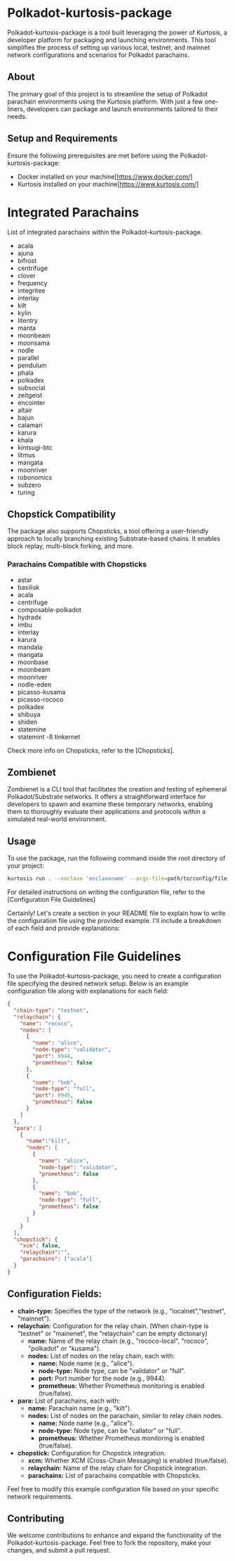 # Polkadot-kurtosis-package

Polkadot-kurtosis-package is a tool built leveraging the power of Kurtosis, a developer platform for packaging and launching environments. This tool simplifies the process of setting up various local, testnet, and mainnet network configurations and scenarios for Polkadot parachains.

## About

The primary goal of this project is to streamline the setup of Polkadot parachain environments using the Kurtosis platform. With just a few one-liners, developers can package and launch environments tailored to their needs.

## Setup and Requirements

Ensure the following prerequisites are met before using the Polkadot-kurtosis-package:
- Docker installed on your machine[https://www.docker.com/]
- Kurtosis installed on your machine[https://www.kurtosis.com/]

# Integrated Parachains

List of integrated parachains within the Polkadot-kurtosis-package.

- acala
- ajuna
- bifrost
- centrifuge
- clover
- frequency
- integritee
- interlay
- kilt
- kylin
- litentry
- manta
- moonbeam
- moonsama
- nodle
- parallel
- pendulum
- phala
- polkadex
- subsocial
- zeitgeist
- encointer
- altair
- bajun
- calamari
- karura
- khala
- kintsugi-btc
- litmus
- mangata
- moonriver
- robonomics
- subzero
- turing



## Chopstick Compatibility

The package also supports Chopsticks, a tool offering a user-friendly approach to locally branching existing Substrate-based chains. It enables block replay, multi-block forking, and more.

### Parachains Compatible with Chopsticks

- astar
- basilisk
- acala
- centrifuge
- composable-polkadot
- hydradx
- imbu
- interlay
- karura
- mandala
- mangata
- moonbase
- moonbeam
- moonriver
- nodle-eden
- picasso-kusama
- picasso-rococo
- polkadex
- shibuya
- shiden
- statemine
- statemint
-ß tinkernet

Check more info on Chopsticks, refer to the [Chopsticks].

## Zombienet

Zombienet is a CLI tool that facilitates the creation and testing of ephemeral Polkadot/Substrate networks. It offers a straightforward interface for developers to spawn and examine these temporary networks, enabling them to thoroughly evaluate their applications and protocols within a simulated real-world environment.


## Usage

To use the package, run the following command inside the root directory of your project:

```bash
kurtosis run . --enclave 'enclavename' --args-file=path/to/config/file
```

For detailed instructions on writing the configuration file, refer to the [Configuration File Guidelines]

Certainly! Let's create a section in your README file to explain how to write the configuration file using the provided example. I'll include a breakdown of each field and provide explanations:

# Configuration File Guidelines

To use the Polkadot-kurtosis-package, you need to create a configuration file specifying the desired network setup. Below is an example configuration file along with explanations for each field:

```json
{
  "chain-type": "testnet",
  "relaychain": {
    "name": "rococo",
    "nodes": [
      {
        "name": "alice",
        "node-type": "validator",
        "port": 9944,
        "prometheus": false
      },
      {
        "name": "bob",
        "node-type": "full",
        "port": 9945,
        "prometheus": false
      }
    ]
  },
  "para": [
    {
      "name":"kilt",
      "nodes": [
        {
          "name": "alice",
          "node-type": "validator",
          "prometheus": false
        },
        {
          "name": "bob",
          "node-type": "full",
          "prometheus": false
        }
      ]
    }
  ],
  "chopstick": {
    "xcm": false,
    "relaychain":"",
    "parachains": ["acala"]
  }
}
```

## Configuration Fields:

- **chain-type:** Specifies the type of the network (e.g., "localnet","testnet", "mainnet").
- **relaychain:** Configuration for the relay chain. (When chain-type is "testnet" or "mainenet", the "relaychain" can be empty dictonary)
  - **name:** Name of the relay chain (e.g., "rococo-local", "rococo", "polkadot" or "kusama").
  - **nodes:** List of nodes on the relay chain, each with:
    - **name:** Node name (e.g., "alice").
    - **node-type:** Node type, can be "validator" or "full".
    - **port:** Port number for the node (e.g., 9944).
    - **prometheus:** Whether Prometheus monitoring is enabled (true/false).
- **para:** List of parachains, each with:
  - **name:** Parachain name (e.g., "kilt").
  - **nodes:** List of nodes on the parachain, similar to relay chain nodes.
    - **name:** Node name (e.g., "alice").
    - **node-type:** Node type, can be "callator" or "full".
    - **prometheus:** Whether Prometheus monitoring is enabled (true/false).
- **chopstick:** Configuration for Chopstick integration.
  - **xcm:** Whether XCM (Cross-Chain Messaging) is enabled (true/false).
  - **relaychain:** Name of the relay chain for Chopstick integration.
  - **parachains:** List of parachains compatible with Chopsticks.

Feel free to modify this example configuration file based on your specific network requirements.

## Contributing

We welcome contributions to enhance and expand the functionality of the Polkadot-kurtosis-package. Feel free to fork the repository, make your changes, and submit a pull request.
